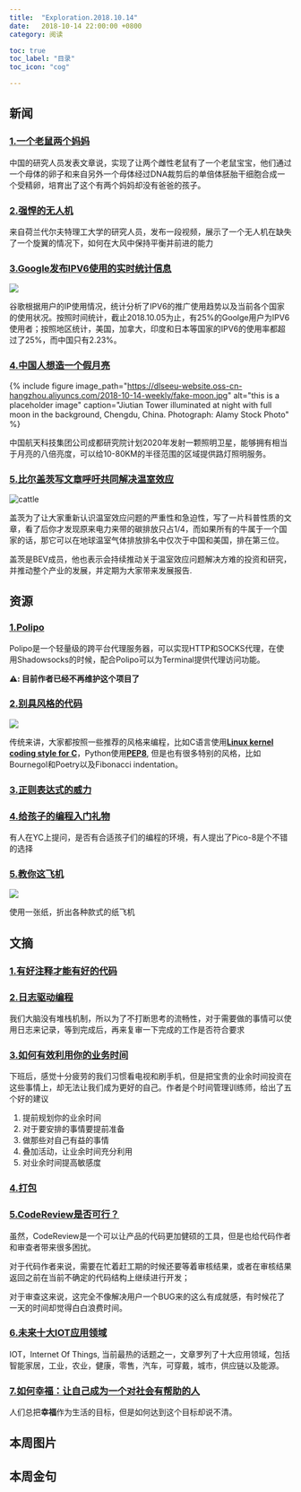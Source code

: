 ```yaml
---
title:  "Exploration.2018.10.14"
date:   2018-10-14 22:00:00 +0800
category: 阅读

toc: true
toc_label: "目录"
toc_icon: "cog"

---
```


## 新闻

### [1.一个老鼠两个妈妈](https://www.bbc.com/news/health-45801043)

中国的研究人员发表文章说，实现了让两个雌性老鼠有了一个老鼠宝宝，他们通过一个母体的卵子和来自另外一个母体经过DNA裁剪后的单倍体胚胎干细胞合成一个受精卵，培育出了这个有两个妈妈却没有爸爸的孩子。

### [2.强悍的无人机](https://techcrunch.com/2018/10/12/watch-this-quadrotor-turn-into-a-trirotor-and-keep-flying/)

来自荷兰代尔夫特理工大学的研究人员，发布一段视频，展示了一个无人机在缺失了一个旋翼的情况下，如何在大风中保持平衡并前进的能力

### [3.Google发布IPV6使用的实时统计信息](https://www.google.com/intl/en/ipv6/statistics.html?25%#tab=ipv6-adoption)

![](https://dlseeu-website.oss-cn-hangzhou.aliyuncs.com/2018-10-14-weekly/google-ipv6-statics.png)

谷歌根据用户的IP使用情况，统计分析了IPV6的推广使用趋势以及当前各个国家的使用状况。按照时间统计，截止2018.10.05为止，有25%的Goolge用户为IPV6使用者；按照地区统计，美国，加拿大，印度和日本等国家的IPV6的使用率都超过了25%，而中国只有2.23%。

### [4.中国人想造一个假月亮](https://www.theguardian.com/science/2018/oct/17/chinese-city-plans-to-launch-artificial-moon-to-replace-streetlights)

{% include figure image_path="https://dlseeu-website.oss-cn-hangzhou.aliyuncs.com/2018-10-14-weekly/fake-moon.jpg" alt="this is a placeholder image" caption="Jiutian Tower illuminated at night with full moon in the background, Chengdu, China. Photograph: Alamy Stock Photo" %}

中国航天科技集团公司成都研究院计划2020年发射一颗照明卫星，能够拥有相当于月亮的八倍亮度，可以给10-80KM的半径范围的区域提供路灯照明服务。

### [5.比尔盖茨写文章呼吁共同解决温室效应](https://www.gatesnotes.com/Energy/My-plan-for-fighting-climate-change?WT.mc_id=10_17_2018_06_EnergyClimateChangePlan_BG-EM_&WT.tsrc=BGEM)

![cattle](https://dlseeu-website.oss-cn-hangzhou.aliyuncs.com/2018-10-14-weekly/energy_2018_inline-cattle_800x494_v4.svg)

盖茨为了让大家重新认识温室效应问题的严重性和急迫性，写了一片科普性质的文章，看了后你才发现原来电力来带的碳排放只占1/4，而如果所有的牛属于一个国家的话，那它可以在地球温室气体排放排名中仅次于中国和美国，排在第三位。

盖茨是BEV成员，他也表示会持续推动关于温室效应问题解决方难的投资和研究，并推动整个产业的发展，并定期为大家带来发展报告.




## 资源

### [1.Polipo](https://www.irif.fr/~jch/software/polipo/)

Polipo是一个轻量级的跨平台代理服务器，可以实现HTTP和SOCKS代理，在使用Shadowsocks的时候，配合Polipo可以为Terminal提供代理访问功能。

**⚠️: 目前作者已经不再维护这个项目了**

### [2.别具风格的代码](https://swalladge.id.au/archives/2018/10/15/alternative-code-styles/)

![](https://dlseeu-website.oss-cn-hangzhou.aliyuncs.com/2018-10-14-weekly/code-style-poetry.png)

传统来讲，大家都按照一些推荐的风格来编程，比如C语言使用[**Linux kernel coding style for C**](https://www.kernel.org/doc/html/latest/process/coding-style.html)，Python使用[**PEP8**](https://www.python.org/dev/peps/pep-0008/), 但是也有很多特别的风格，比如Bournegol和Poetry以及Fibonacci indentation。

### [3.正则表达式的威力](https://nikic.github.io/2012/06/15/The-true-power-of-regular-expressions.html)

### [4.给孩子的编程入门礼物](https://news.ycombinator.com/item?id=18228740)

有人在YC上提问，是否有合适孩子们的编程的环境，有人提出了Pico-8是个不错的选择

### [5.教你这飞机](https://www.foldnfly.com/#/1-1-1-1-1-1-1-1-2)

![](https://dlseeu-website.oss-cn-hangzhou.aliyuncs.com/2018-10-14-weekly/paper-airplane.png)

使用一张纸，折出各种款式的纸飞机

## 文摘

### [1.有好注释才能有好的代码](http://antirez.com/news/124)

### [2.日志驱动编程](http://antirez.com/news/51)

我们大脑没有堆栈机制，所以为了不打断思考的流畅性，对于需要做的事情可以使用日志来记录，等到完成后，再来复审一下完成的工作是否符合要求

### [3.如何有效利用你的业务时间](https://www.fastcompany.com/90244574/how-to-stop-wasting-your-life-watching-tv-do-something-worthwhile-with-your-downtime)

下班后，感觉十分疲劳的我们习惯看电视和刷手机，但是把宝贵的业余时间投资在这些事情上，却无法让我们成为更好的自己。作者是个时间管理训练师，给出了五个好的建议

1. 提前规划你的业余时间
2. 对于要安排的事情要提前准备
3. 做那些对自己有益的事情
4. 叠加活动，让业余时间充分利用
5. 对业余时间提高敏感度 

### [4.打包](https://www.ribbonfarm.com/2018/10/11/pack-experience/)

### [5.CodeReview是否可行？](https://blog.nelhage.com/2010/06/i-hate-code-review/)

虽然，CodeReview是一个可以让产品的代码更加健硕的工具，但是也给代码作者和审查者带来很多困扰。

对于代码作者来说，需要在忙着赶工期的时候还要等着审核结果，或者在审核结果返回之前在当前不确定的代码结构上继续进行开发；

对于审查这来说，这完全不像解决用户一个BUG来的这么有成就感，有时候花了一天的时间却觉得白白浪费时间。

### [6.未来十大IOT应用领域](https://medium.com/datadriveninvestor/10-amazing-cases-of-iot-applications-taken-from-the-real-life-a8682cdb48d0)

IOT，Internet Of Things, 当前最热的话题之一，文章罗列了十大应用领域，包括智能家居，工业，农业，健康，零售，汽车，可穿戴，城市，供应链以及能源。

### [7.如何幸福：让自己成为一个对社会有帮助的人](https://medium.com/darius-foroux/the-purpose-of-life-is-not-happiness-its-usefulness-65064d0cdd59)

人们总把**幸福**作为生活的目标，但是如何达到这个目标却说不清。


## 本周图片

## 本周金句 

